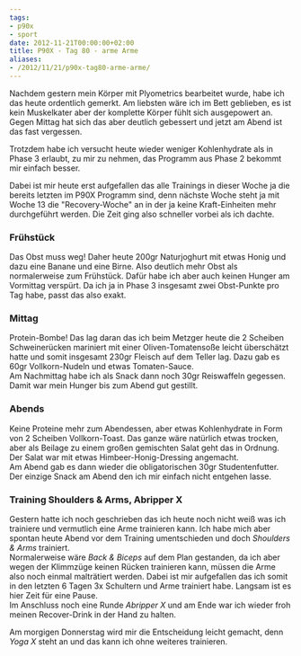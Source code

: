 ```yaml
---
tags:
- p90x
- sport
date: 2012-11-21T00:00:00+02:00
title: P90X - Tag 80 - arme Arme
aliases:
- /2012/11/21/p90x-tag80-arme-arme/
---
```


Nachdem gestern mein Körper mit Plyometrics bearbeitet wurde, habe ich das heute ordentlich gemerkt. Am liebsten wäre ich im Bett geblieben, es ist kein Muskelkater aber der komplette Körper fühlt sich ausgepowert an. Gegen Mittag hat sich das aber deutlich gebessert und jetzt am Abend ist das fast vergessen.  

Trotzdem habe ich versucht heute wieder weniger Kohlenhydrate als in Phase 3 erlaubt, zu mir zu nehmen, das Programm aus Phase 2 bekommt mir einfach besser.

Dabei ist mir heute erst aufgefallen das alle Trainings in dieser Woche ja die bereits letzten im P90X Programm sind, denn nächste Woche steht ja mit Woche 13 die "Recovery-Woche" an in der ja keine Kraft-Einheiten mehr durchgeführt werden. Die Zeit ging also schneller vorbei als ich dachte.

### Frühstück
Das Obst muss weg! Daher heute 200gr Naturjoghurt mit etwas Honig und dazu eine Banane und eine Birne. Also deutlich mehr Obst als normalerweise zum Frühstück. Dafür habe ich aber auch keinen Hunger am Vormittag verspürt. Da ich ja in Phase 3 insgesamt zwei Obst-Punkte pro Tag habe, passt das also exakt.

### Mittag
Protein-Bombe! Das lag daran das ich beim Metzger heute die 2 Scheiben Schweinerücken mariniert mit einer Oliven-Tomatensoße leicht überschätzt hatte und somit insgesamt 230gr Fleisch auf dem Teller lag. Dazu gab es 60gr Vollkorn-Nudeln und etwas Tomaten-Sauce.  
Am Nachmittag habe ich als Snack dann noch 30gr Reiswaffeln gegessen. Damit war mein Hunger bis zum Abend gut gestillt.

### Abends
Keine Proteine mehr zum Abendessen, aber etwas Kohlenhydrate in Form von 2 Scheiben Vollkorn-Toast. Das ganze wäre natürlich etwas trocken, aber als Beilage zu einem großen gemischten Salat geht das in Ordnung. Der Salat war mit etwas Himbeer-Honig-Dressing angemacht.  
Am Abend gab es dann wieder die obligatorischen 30gr Studentenfutter. Der einzige Snack am Abend den ich mir einfach nicht entgehen lasse.

### Training Shoulders & Arms, Abripper X
Gestern hatte ich noch geschrieben das ich heute noch nicht weiß was ich trainiere und vermutlich eine Arme trainieren kann. Ich habe mich aber spontan heute Abend vor dem Training umentschieden und doch _Shoulders & Arms_ trainiert.  
Normalerweise wäre _Back & Biceps_ auf dem Plan gestanden, da ich aber wegen der Klimmzüge keinen Rücken trainieren kann, müssen die Arme also noch einmal malträtiert werden. Dabei ist mir aufgefallen das ich somit in den letzten 6 Tagen 3x Schultern und Arme trainiert habe. Langsam ist es hier Zeit für eine Pause.  
Im Anschluss noch eine Runde _Abripper X_ und am Ende war ich wieder froh meinen Recover-Drink in der Hand zu halten.

Am morgigen Donnerstag wird mir die Entscheidung leicht gemacht, denn _Yoga X_ steht an und das kann ich ohne weiteres trainieren.
